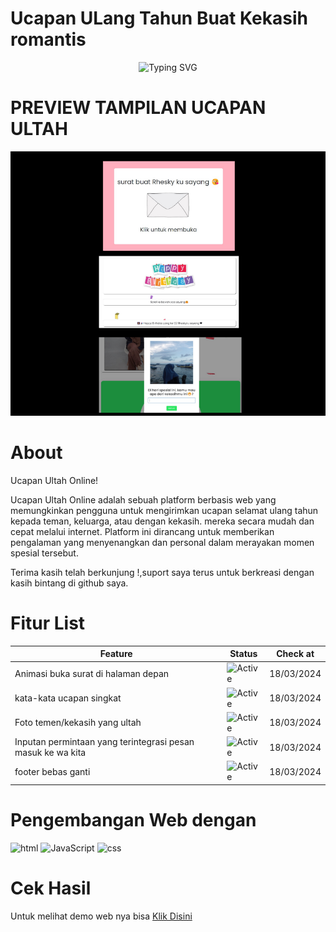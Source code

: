# Ucapan ULang Tahun Buat Kekasih romantis
<p align="center">
    <img src="https://readme-typing-svg.herokuapp.com?font=Bruno+Ace+SC&size=30&duration=1000&pause=1000&color=F70000&center=true&vCenter=true&width=700&height=70&lines=WELLCOME+TO+MY+GITHUB" alt="Typing SVG" />
</p>

# PREVIEW TAMPILAN UCAPAN ULTAH 
![Undangan Online Thumbnail](/rere/Screenshot%20(320).png)

# About
Ucapan Ultah Online!

Ucapan Ultah Online adalah sebuah platform berbasis web yang memungkinkan pengguna untuk mengirimkan ucapan selamat ulang tahun kepada teman, keluarga, atau dengan kekasih. mereka secara mudah dan cepat melalui internet. Platform ini dirancang untuk memberikan pengalaman yang menyenangkan dan personal dalam merayakan momen spesial tersebut.

Terima kasih telah berkunjung !,suport saya terus untuk berkreasi dengan kasih bintang di github saya.

# Fitur List

| Feature |  Status |  Check at |
| ------- |  ------ | --------- |
| Animasi buka surat di halaman depan |  ![Active](https://img.shields.io/badge/Active-brightgreen) |  18/03/2024 |
| kata-kata ucapan singkat |  ![Active](https://img.shields.io/badge/Active-brightgreen) |  18/03/2024 |
| Foto temen/kekasih yang ultah |  ![Active](https://img.shields.io/badge/Active-brightgreen) |  18/03/2024 |
| Inputan permintaan yang terintegrasi pesan masuk ke wa kita |  ![Active](https://img.shields.io/badge/Active-brightgreen) |  18/03/2024 |
| footer bebas ganti |  ![Active](https://img.shields.io/badge/Active-brightgreen) |  18/03/2024 |

# Pengembangan Web dengan

<p align="left"> 
    <img alt="html" src="https://img.shields.io/badge/HTML5-E34F26?logo=html5&logoColor=fff&style=flat"/>
    <img alt="JavaScript" src="https://img.shields.io/badge/JavaScript-FCDC00?style=for-the-badge&logo=javascript&logoColor=black"/>
    <img alt="css" src="https://img.shields.io/badge/CSS3-1572B6?logo=css3&logoColor=fff&style=flat"/>
</p>

# Cek Hasil
Untuk melihat demo web nya bisa [Klik Disini](https://edy2209.github.io/ucapan_ultah_rere/hbd-anya/index.html)




